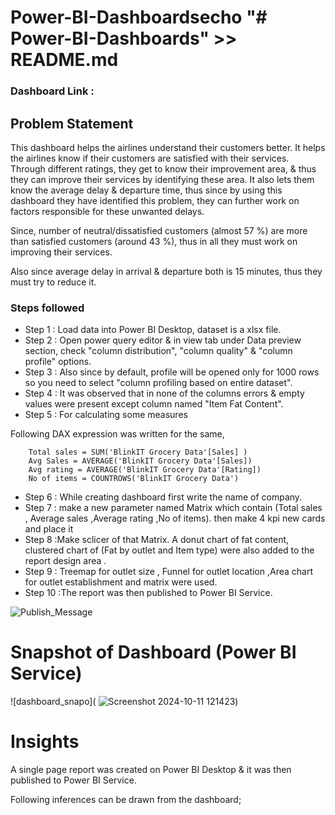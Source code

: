 # Power-BI-Dashboardsecho "# Power-BI-Dashboards" >> README.md
  

### Dashboard Link :  

## Problem Statement

This dashboard helps the airlines understand their customers better. It helps the airlines know if their customers are satisfied with their services. Through different ratings, they get to know their improvement area, & thus they can improve their services by identifying these area. It also lets them know the average delay & departure time, thus since by using this dashboard they have identified this problem, they can further work on factors responsible for these unwanted delays.

Since, number of neutral/dissatisfied customers (almost 57 %) are more than satisfied customers (around 43 %), thus in all they must work on improving their services. 

Also since average delay in arrival & departure both is 15 minutes, thus they must try to reduce it.


### Steps followed 

- Step 1 : Load data into Power BI Desktop, dataset is a xlsx file.
- Step 2 : Open power query editor & in view tab under Data preview section, check "column distribution", "column quality" & "column profile" options.
- Step 3 : Also since by default, profile will be opened only for 1000 rows so you need to select "column profiling based on entire dataset".
- Step 4 : It was observed that in none of the columns errors & empty values were present except column named "Item Fat Content".
- Step 5 : For calculating some measures

Following DAX expression was written for the same,
        
        Total sales = SUM('BlinkIT Grocery Data'[Sales] )
        Avg Sales = AVERAGE('BlinkIT Grocery Data'[Sales])
        Avg rating = AVERAGE('BlinkIT Grocery Data'[Rating])
        No of items = COUNTROWS('BlinkIT Grocery Data') 
   
- Step 6 : While creating dashboard first  write the name of company.
- Step 7 : make a new parameter named Matrix which contain (Total sales , Average sales ,Average rating ,No of items). then make 4 kpi new cards and place it 
- Step 8 :Make sclicer of that Matrix. A donut chart of fat content, clustered chart of (Fat by outlet and Item type)  were also added to the report design area .
- Step 9 : Treemap for outlet size , Funnel for outlet location ,Area chart for outlet establishment and matrix  were used.
- Step 10 :The report was then published to Power BI Service.
 
 
![Publish_Message]( )

# Snapshot of Dashboard (Power BI Service)

![dashboard_snapo]( ![Screenshot 2024-10-11 121423](https://github.com/user-attachments/assets/54762dc3-88e7-4af6-8a66-96671c96e27a))


# Insights

A single page report was created on Power BI Desktop & it was then published to Power BI Service.

Following inferences can be drawn from the dashboard;

 
